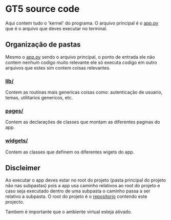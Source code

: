 # GT5 source code

Aqui contem tudo o 'kernel' do programa. O arquivo principal é o [app.py](app.py) que é o arquivo que deves executar no terminal.

## Organização de pastas

Mesmo o [app.py](app.py) sendo o arquivo principal, o ponto de entrada ele não contem nenhum codigo muito relevante ele só executa codigo em outro arquivos que estes sim contem coisas relevantes.

### [lib/](lib/)

Contem as routinas mais genericas coisas como: autenticação de usuario, temas, utilitarios genericos, etc.

### [pages/](pages/)

Contem as declarações de classes que montam as diferentes paginas do app.

### [widgets/](widgets/)

Contem as classes que definem os diferentes wigets do app.

## Discleimer

Ao executar o app deves estar no root do projeto (pasta principal do projeto não nas subpastas) pois a app usa caminho relativos ao root do projeto e caso seja executado dentro de uma subpasta o caminho passa a ser relativo a subpasta.
O root do projeto é o [repositorio](https://github.com/rocha1202/TrabalhoPratico_AED/) contendo este projecto.

Tambem é importante que o ambiente virtual esteja ativado.